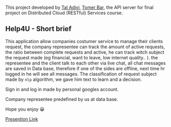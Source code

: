 This project developed by [Tal Adivi](https://github.com/TalAdivi), [Tomer Bar](https://github.com/tomerbar44),
the API server for final project on Distributed Cloud (RESTful) Services course.

## Help4U - Short brief
This application allow companies costumer service to manage their clients request, the company representee can track the amount of active requests, the ratio between complete requests and active, he can track witch subject the request made (eg financial, want to leave, low internet quality.. ).
the representee and the client talk to each other via live chat, all chat messages are saved in Data base, therefore if one of the sides are offline, next time hr logged in he will see all messages.
The classification of request subject made by `nlp` algorithm, we gave him text to learn and a decision.

Sign in and log in made by personal googles account.

Company representee predefined by us at data base.

Hope you enjoy 😀 

[Presention Link](https://docs.google.com/presentation/d/1YiXfOlIFr6KKAYxM7JmxDgeL473F_Wi5jqDAot4YRbo/edit?usp=sharing)
